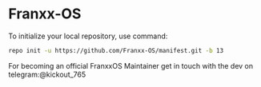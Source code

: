 # Franxx-OS

 To initialize your local repository, use command:

```bash
repo init -u https://github.com/Franxx-OS/manifest.git -b 13
```

For becoming an official FranxxOS Maintainer get in touch
with the dev on telegram:@kickout_765 
